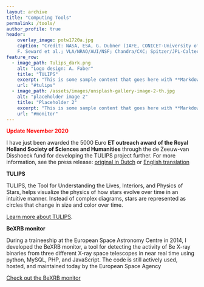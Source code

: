 ```yaml
---
layout: archive
title: "Computing Tools"
permalink: /tools/
author_profile: true
header:
    overlay_image: potw1720a.jpg
    caption: "Credit: NASA, ESA, G. Dubner (IAFE, CONICET-University of Buenos Aires) et al.; A. Loll et al.; T. Temim et al.;
    F. Seward et al.; VLA/NRAO/AUI/NSF; Chandra/CXC; Spitzer/JPL-Caltech; XMM-Newton/ESA; and Hubble/STScI"
feature_row:
  - image_path: Tulips_dark.png
    alt: "Logo design: A. Faber"
    title: "TULIPS"
    excerpt: "This is some sample content that goes here with **Markdown** formatting."
    url: "#tulips"
  - image_path: /assets/images/unsplash-gallery-image-2-th.jpg
    alt: "placeholder image 2"
    title: "Placeholder 2"
    excerpt: "This is some sample content that goes here with **Markdown** formatting."
    url: "#monitor"
---
```


<span style="color:red">**Update November 2020**</span>

I have just been awarded the 5000 Euro **ET outreach award of the Royal 
Holland Society of Sciences and Humanities** through the de Zeeuw-van Disshoeck fund
for developing the TULIPS project further. For more information, see the press release: 
[original in Dutch](https://www.astronomie.nl/nieuws/eva-laplace-wint-communicatieprijs-voor-software-die-levensloop-van-ster-toont-2542) or 
[English translation](https://www.astronomie.nl/eva-laplace-wins-communication-prize-for-software-that-shows-life-cycle-of-stars-92)

**TULIPS**

TULIPS, the Tool for Understanding the Lives, Interiors, and Physics of Stars, helps visualize the physics of how stars evolve over time in an intuitive manner. 
Instead of complex diagrams, stars are represented as circles that change in size and color over time. 

[Learn more about TULIPS](/tools/tulips). 

**BeXRB monitor**

During a traineeship at the European Space Astronomy Centre in 2014, I developed the BeXRB monitor, a tool for detecting 
the activity of Be X-ray binaries from three different X-ray space telescopes in near real time using python, MySQL, 
PHP, and JavaScript.
The code is still actively used, hosted, and maintained today by the European Space Agency 

[Check out the BeXRB monitor](http://integral.esac.esa.int/bexrbmonitor/webpage_oneplot.php)


<!---
{% include feature_row %}

{% if author.googlescholar %}
  You can also find my articles on <u><a href="{{author.googlescholar}}">my Google Scholar profile</a>.</u>
{% endif %}

{% include base_path %}

{% for post in site.publications reversed %}
  {% include archive-single.html %}
{% endfor %}
--->